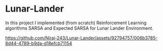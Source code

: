 # Lunar-Lander
In this project I implemented (from scratch) Reinforcement Learning algorithms SARSA and Expected SARSA for Lunar Lander Environment.

https://github.com/Niraj-243/Lunar-Lander/assets/92794757/006b3785-8d44-4789-b9da-d18efcb71154


